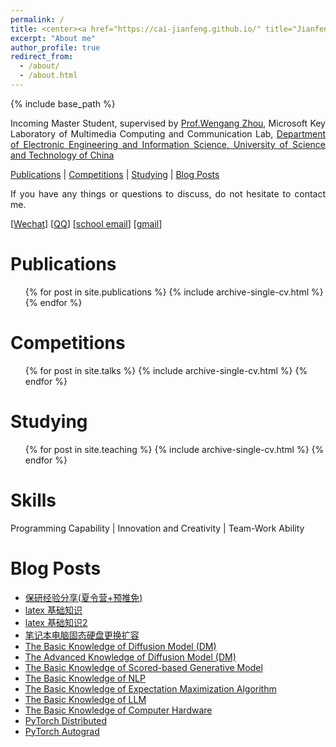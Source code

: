 ```yaml
---
permalink: /
title: <center><a href="https://cai-jianfeng.github.io/" title="Jianfeng Cai">Jianfeng Cai (蔡建峰)</a></center>
excerpt: "About me"
author_profile: true
redirect_from: 
  - /about/
  - /about.html
---
```


{% include base_path %}

<p style="text-align:justify; text-justify:inter-ideograph;">Incoming Master Student, supervised by <a href="http://staff.ustc.edu.cn/~zhwg/index.html" title="Wengang Zhou" target="_blank">Prof.Wengang Zhou</a>,
Microsoft Key Laboratory of Multimedia Computing and Communication Lab, 
<a href="https://eeis.ustc.edu.cn/main.htm" title="eeis-ustc" target="_blank">Department of Electronic Engineering and Information Science, University of Science and Technology of China</a></p>

<p style="text-align:justify; text-justify:inter-ideograph;"><a href="https://cai-jianfeng.github.io/publications/" title="publications">Publications</a> | <a href="https://cai-jianfeng.github.io/talks/" title="competitions">Competitions</a> | <a href="https://cai-jianfeng.github.io/teaching/" title="studying">Studying</a> | <a href="https://cai-jianfeng.github.io/year-archive/" title="blog">Blog Posts</a></p>

<p style="text-align:justify; text-justify:inter-ideograph;">If you have any things or questions to discuss, do not hesitate to contact me.</p>

[[Wechat](/images/wechat.jpg)] [[QQ](/images/qq.jpg)] [<a href="mailto:jfcai_1@stu.xidian.edu.cn" title="publications">school email</a>] [<a href="mailto:cjf1622613693@gmail.com" title="publications">gmail</a>]

Publications
======
  <ul>{% for post in site.publications %}
    {% include archive-single-cv.html %}
  {% endfor %}</ul>

Competitions
======
  <ul>{% for post in site.talks %}
    {% include archive-single-cv.html %}
  {% endfor %}</ul>

Studying
======
  <ul>{% for post in site.teaching %}
    {% include archive-single-cv.html %}
  {% endfor %}</ul>

Skills
======
<p style="text-align:justify; text-justify:inter-ideograph;">Programming Capability | Innovation and Creativity | Team-Work Ability</p>

Blog Posts
======

<ul><li><a href="https://cai-jianfeng.github.io/posts/2023/09/blog-post-graduate-interview-experience/" target="_blank">保研经验分享(夏令营+预推免)</a></li>
<li><a href="https://cai-jianfeng.github.io/posts/2023/10/blog-latex-basic/" target="_blank">latex 基础知识</a></li>
<li><a href="https://cai-jianfeng.github.io/posts/2023/10/blog-latex-basic-2/" target="_blank">latex 基础知识2</a></li>
<li><a href="https://cai-jianfeng.github.io/posts/2023/11/blog-ssd-replacement/" target="_blank">笔记本电脑固态硬盘更换扩容</a></li>
<li><a href="https://cai-jianfeng.github.io/posts/2023/11/blog-diffusion-model/" target="_blank">The Basic Knowledge of Diffusion Model (DM)</a></li>
<li><a href="https://cai-jianfeng.github.io/posts/2023/11/blog-improved-diffusion-model/" target="_blank">The Advanced Knowledge of Diffusion Model (DM)</a></li>
<li><a href="https://cai-jianfeng.github.io/posts/2023/11/blog-score-based-generative-model/" target="_blank">The Basic Knowledge of Scored-based Generative Model</a></li>
<li><a href="https://cai-jianfeng.github.io/posts/2023/11/blog-NLP-basic-knowledge" target="_blank">The Basic Knowledge of NLP</a></li>
<li><a href="https://cai-jianfeng.github.io/posts/2023/12/blog-em_algorithm" target="_blank">The Basic Knowledge of Expectation Maximization Algorithm</a></li>
<li><a href="https://cai-jianfeng.github.io/posts/2023/12/blog-llm" target="_blank">The Basic Knowledge of LLM</a></li>
<li><a href="https://cai-jianfeng.github.io/post/2023/12/blog-hardware" target="_blank">The Basic Knowledge of Computer Hardware</a></li>
<li><a href="https://cai-jianfeng.github.io/posts/2023/12/blog-code-pytorch-distributed/" target="_blank">PyTorch Distributed</a></li>
<li><a href="https://cai-jianfeng.github.io/posts/2023/12/blog-code-pytorch-autograd/" target="_blank">PyTorch Autograd</a></li></ul>